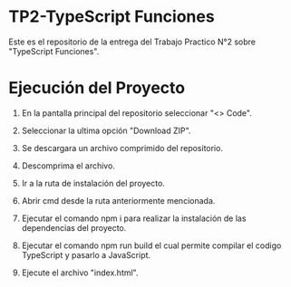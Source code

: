 # TP2-TypeScript Funciones
Este es el repositorio de la entrega del Trabajo Practico N°2 sobre "TypeScript Funciones".

# Ejecución del Proyecto

1. En la pantalla principal del repositorio seleccionar "<> Code".

2. Seleccionar la ultima opción "Download ZIP".

3. Se descargara un archivo comprimido del repositorio.

4. Descomprima el archivo.

5. Ir a la ruta de instalación del proyecto.

6. Abrir cmd desde la ruta anteriormente mencionada.

7. Ejecutar el comando npm i para realizar la instalación de las dependencias del proyecto.

8. Ejecutar el comando npm run build el cual permite compilar el codigo TypeScript y pasarlo a JavaScript.

9. Ejecute el archivo "index.html".
